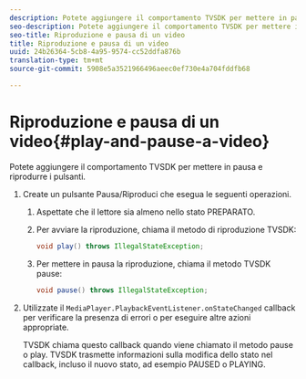 ```yaml
---
description: Potete aggiungere il comportamento TVSDK per mettere in pausa e riprodurre i pulsanti.
seo-description: Potete aggiungere il comportamento TVSDK per mettere in pausa e riprodurre i pulsanti.
seo-title: Riproduzione e pausa di un video
title: Riproduzione e pausa di un video
uuid: 24b26364-5cb8-4a95-9574-cc52ddfa876b
translation-type: tm+mt
source-git-commit: 5908e5a3521966496aeec0ef730e4a704fddfb68

---
```



# Riproduzione e pausa di un video{#play-and-pause-a-video}

Potete aggiungere il comportamento TVSDK per mettere in pausa e riprodurre i pulsanti.

1. Create un pulsante Pausa/Riproduci che esegua le seguenti operazioni.
   1. Aspettate che il lettore sia almeno nello stato PREPARATO.
   1. Per avviare la riproduzione, chiama il metodo di riproduzione TVSDK:

      ```java
      void play() throws IllegalStateException;
      ```

   1. Per mettere in pausa la riproduzione, chiama il metodo TVSDK pause:

      ```java
      void pause() throws IllegalStateException;
      ```

1. Utilizzate il `MediaPlayer.PlaybackEventListener.onStateChanged` callback per verificare la presenza di errori o per eseguire altre azioni appropriate.

   TVSDK chiama questo callback quando viene chiamato il metodo pause o play. TVSDK trasmette informazioni sulla modifica dello stato nel callback, incluso il nuovo stato, ad esempio PAUSED o PLAYING.

